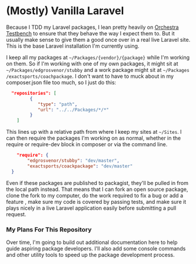 # (Mostly) Vanilla Laravel
Because I TDD my Laravel packages, I lean pretty heavily on [Orchestra Testbench](https://github.com/orchestral/testbench) to ensure that they behave the way I expect them to. But it usually make sense to give them a good once
 over in a real live Laravel site. This is the base Laravel installation I'm currently using.

I keep all my packages at `~/Packages/{vendor}/{package}` while I'm working on them. So if I'm working with one of my
 own packages, it might sit at `~/Packages/edgrosvenor/stubby` and a work package might sit at `~/Packages
 /exactsports/coachpackage`. I don't want to have to muck about in my composer.json file too much, so I just do this:

```json
  "repositories": [
         {
            "type": "path",
            "url": "../../Packages/*/*"
         }
    ]
```
This lines up with a relative path from where I keep my sites at `~/Sites`. I can then require the packages I'm working on as normal, whether in the require or require-dev block in composer or via the command line.

```json
    "require": {
        "edgrosvenor/stubby": "dev/master",
        "exactsports/coackpackage": "dev/master"
  } 
```
Even if these packages are published to packagist, they'll be pulled in from the local path instead. That means that
 I can fork an open source package, clone the fork to my computer, do the work required to fix a bug or add a feature
 , make sure my code is covered by passing tests, and make sure it plays nicely in a live Laravel application easily
  before submitting a pull request.
  
 ### My Plans For This Repository
 
 Over time, I'm going to build out additional documentation here to help guide aspiring package developers. I'll also
  add some console commands and other utility tools to speed up the package development process.
